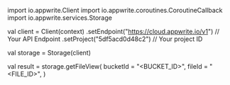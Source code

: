 import io.appwrite.Client
import io.appwrite.coroutines.CoroutineCallback
import io.appwrite.services.Storage

val client = Client(context)
    .setEndpoint("https://cloud.appwrite.io/v1") // Your API Endpoint
    .setProject("5df5acd0d48c2") // Your project ID

val storage = Storage(client)

val result = storage.getFileView(
    bucketId = "<BUCKET_ID>", 
    fileId = "<FILE_ID>", 
)
